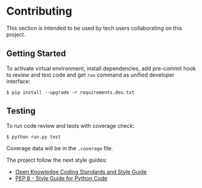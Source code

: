 # Contributing

This section is intended to be used by tech users collaborating
on this project.

## Getting Started

To activate virtual environment, install
dependencies, add pre-commit hook to review and test code
and get `run` command as unified developer interface:

```
$ pip install --upgrade -r requirements.dev.txt

```

## Testing

To run code review and tests with coverage check:

```
$ python run.py test
```

Coverage data will be in the `.coverage` file.

The project follow the next style guides:
- [Open Knowledge Coding Standards and Style Guide](https://github.com/okfn/coding-standards)
- [PEP 8 - Style Guide for Python Code](https://www.python.org/dev/peps/pep-0008/)
